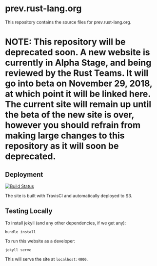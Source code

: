# prev.rust-lang.org

This repository contains the source files for prev.rust-lang.org.

# NOTE: This repository will be deprecated soon. A new website is currently in Alpha Stage, and being reviewed by the Rust Teams. It will go into beta on November 29, 2018, at which point it will be linked here. The current site will remain up until the beta of the new site is over, however you should refrain from making large changes to this repository as it will soon be deprecated.

## Deployment

[![Build Status](https://travis-ci.org/rust-lang/prev.rust-lang.org.svg?branch=master)](https://travis-ci.org/rust-lang/prev.rust-lang.org)

The site is built with TravisCI and automatically deployed to S3.

## Testing Locally

To install jekyll (and any other dependencies, if we get any):

```
bundle install
```

To run this website as a developer:

```
jekyll serve
```

This will serve the site at `localhost:4000`.
